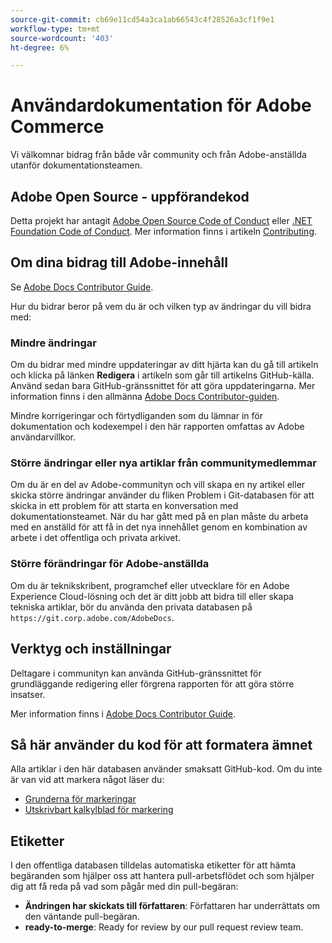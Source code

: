 ```yaml
---
source-git-commit: cb69e11cd54a3ca1ab66543c4f28526a3cf1f9e1
workflow-type: tm+mt
source-wordcount: '403'
ht-degree: 6%

---
```

# Användardokumentation för Adobe Commerce

Vi välkomnar bidrag från både vår community och från Adobe-anställda utanför dokumentationsteamen.

## Adobe Open Source - uppförandekod

Detta projekt har antagit [Adobe Open Source Code of Conduct](code-of-conduct.md) eller [.NET Foundation Code of Conduct](https://dotnetfoundation.org/code-of-conduct). Mer information finns i artikeln [Contributing](contributing.md).

## Om dina bidrag till Adobe-innehåll

Se [Adobe Docs Contributor Guide](https://experienceleague.adobe.com/docs/contributor/contributor-guide/introduction.html).

Hur du bidrar beror på vem du är och vilken typ av ändringar du vill bidra med:

### Mindre ändringar

Om du bidrar med mindre uppdateringar av ditt hjärta kan du gå till artikeln och klicka på länken **Redigera** i artikeln som går till artikelns GitHub-källa. Använd sedan bara GitHub-gränssnittet för att göra uppdateringarna. Mer information finns i den allmänna [Adobe Docs Contributor-guiden](https://experienceleague.adobe.com/docs/contributor/contributor-guide/introduction.html).

Mindre korrigeringar och förtydliganden som du lämnar in för dokumentation och kodexempel i den här rapporten omfattas av Adobe användarvillkor.

### Större ändringar eller nya artiklar från communitymedlemmar

Om du är en del av Adobe-communityn och vill skapa en ny artikel eller skicka större ändringar använder du fliken Problem i Git-databasen för att skicka in ett problem för att starta en konversation med dokumentationsteamet. När du har gått med på en plan måste du arbeta med en anställd för att få in det nya innehållet genom en kombination av arbete i det offentliga och privata arkivet.

<!--
If you submit a pull request with significant changes to documentation and code examples, you'll see a message in the pull request asking you to submit an online contribution license agreement (CLA). We need you to complete the online form before we can review your pull request.
-->

### Större förändringar för Adobe-anställda

Om du är teknikskribent, programchef eller utvecklare för en Adobe Experience Cloud-lösning och det är ditt jobb att bidra till eller skapa tekniska artiklar, bör du använda den privata databasen på `https://git.corp.adobe.com/AdobeDocs`.

<!--Employees from other parts of the Adobe world should use the public repo for minor updates.-->

## Verktyg och inställningar

Deltagare i communityn kan använda GitHub-gränssnittet för grundläggande redigering eller förgrena rapporten för att göra större insatser.

Mer information finns i [Adobe Docs Contributor Guide](https://experienceleague.adobe.com/docs/contributor/contributor-guide/introduction.html).

## Så här använder du kod för att formatera ämnet

Alla artiklar i den här databasen använder smaksatt GitHub-kod. Om du inte är van vid att markera något läser du:

* [Grunderna för markeringar](https://help.github.com/articles/getting-started-with-writing-and-formatting-on-github/)
* [Utskrivbart kalkylblad för markering](https://guides.github.com/pdfs/markdown-cheatsheet-online.pdf)

## Etiketter

I den offentliga databasen tilldelas automatiska etiketter för att hämta begäranden som hjälper oss att hantera pull-arbetsflödet och som hjälper dig att få reda på vad som pågår med din pull-begäran:

* **Ändringen har skickats till författaren**: Författaren har underrättats om den väntande pull-begäran.
* **ready-to-merge**: Ready for review by our pull request review team.
